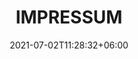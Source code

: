 ---
title: "IMPRESSUM"
date: 2021-07-02T11:28:32+06:00
draft: false
description : "Impressum"
bgImage: "images/uploads/bluesky_landscape.jpeg"
---